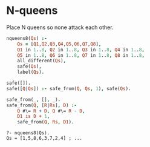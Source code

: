 # N‑queens

Place N queens so none attack each other.

```prolog
nqueens8(Qs) :-
    Qs = [Q1,Q2,Q3,Q4,Q5,Q6,Q7,Q8],
    Q1 in 1..8, Q2 in 1..8, Q3 in 1..8, Q4 in 1..8,
    Q5 in 1..8, Q6 in 1..8, Q7 in 1..8, Q8 in 1..8,
    all_different(Qs),
    safe(Qs),
    label(Qs).

safe([]).
safe([Q|Qs]) :- safe_from(Q, Qs, 1), safe(Qs).

safe_from(_, [], _).
safe_from(Q, [R|Rs], D) :-
    Q #\= R + D, Q #\= R - D,
    D1 is D + 1,
    safe_from(Q, Rs, D1).
```

```text
?- nqueens8(Qs).
Qs = [1,5,8,6,3,7,2,4] ; ...
```

